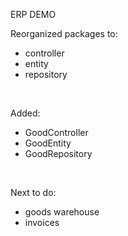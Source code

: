 ERP DEMO

Reorganized packages to:
<ul>
<li>controller</li>
<li>entity</li>
<li>repository</li>
</ul>
<br>

Added:
<ul>
<li>GoodController</li>
<li>GoodEntity</li>
<li>GoodRepository</li>
</ul>
<br>

Next to do:
<ul>
<li>goods warehouse</li>
<li>invoices</li>
</ul>


<!--
Doesn't work:
<ul>
<li>@PostMapping("")</li>
<li>@DeleteMapping("/delete/{contractorId}")</li>
<li>@PutMapping("/update/{contractorId}")</li>
</ul>
-->